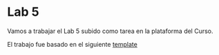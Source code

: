 # Lab 5

Vamos a trabajar el Lab 5 subido como tarea en la plataforma del Curso.

El trabajo fue basado en el siguiente [template](https://github.com/cs1000-utec/laboratorio5-template)
